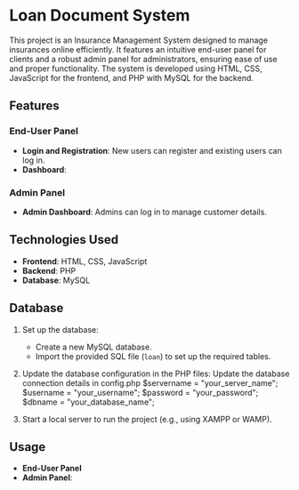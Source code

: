 # Loan Document System
This project is an Insurance Management System designed to manage insurances online efficiently. It features an intuitive end-user panel for clients and a robust admin panel for administrators, ensuring ease of use and proper functionality. The system is developed using HTML, CSS, JavaScript for the frontend, and PHP with MySQL for the backend.

## Features
### End-User Panel
- **Login and Registration**: New users can register and existing users can log in.
- **Dashboard**: 

### Admin Panel
- **Admin Dashboard**: Admins can log in to manage customer details.
## Technologies Used
- **Frontend**: HTML, CSS, JavaScript
- **Backend**: PHP
- **Database**: MySQL

## Database
1. Set up the database:
   - Create a new MySQL database.
   - Import the provided SQL file (`loan`) to set up the required tables.

2. Update the database configuration in the PHP files:
      Update the database connection details in config.php
         $servername = "your_server_name";
         $username = "your_username";
         $password = "your_password";
         $dbname = "your_database_name";
   
3. Start a local server to run the project (e.g., using XAMPP or WAMP).

## Usage
- **End-User Panel**
- **Admin Panel**: 
